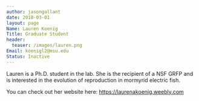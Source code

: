```yaml
---
author: jasongallant
date: 2018-03-01
layout: page
Name: Lauren Koenig
Title: Graduate Student
header:
  teaser: /images/lauren.png
Email: koenigl2@msu.edu
Status: Inactive
---
```

Lauren is a Ph.D. student in the lab.  She is the recipient of a NSF GRFP and is interested in the evolution of reproduction in mormyrid electric fish.

You can check out her website here: https://laurenakoenig.weebly.com
